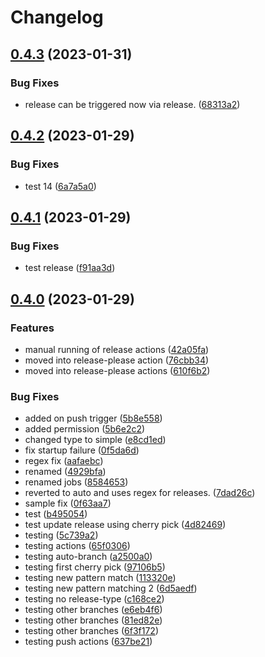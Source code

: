 # Changelog

## [0.4.3](https://github.com/ssuish/auto-release/compare/v0.4.2...v0.4.3) (2023-01-31)


### Bug Fixes

* release can be triggered now via release. ([68313a2](https://github.com/ssuish/auto-release/commit/68313a2ed649c2392a0c72ced65aa6ec268cd817))

## [0.4.2](https://github.com/ssuish/auto-release/compare/v0.4.1...v0.4.2) (2023-01-29)


### Bug Fixes

* test 14 ([6a7a5a0](https://github.com/ssuish/auto-release/commit/6a7a5a0d6d8baf01003c76632b4ba811dc421fc6))

## [0.4.1](https://github.com/ssuish/auto-release/compare/v0.4.0...v0.4.1) (2023-01-29)


### Bug Fixes

* test release ([f91aa3d](https://github.com/ssuish/auto-release/commit/f91aa3d32d8960621597df6b03d209682055e6c1))

## [0.4.0](https://github.com/ssuish/auto-release/compare/v0.3.5...v0.4.0) (2023-01-29)


### Features

* manual running of release actions ([42a05fa](https://github.com/ssuish/auto-release/commit/42a05faba90d7d58e44e2c10cc7cb62d1b4e30a0))
* moved into release-please action ([76cbb34](https://github.com/ssuish/auto-release/commit/76cbb3472f1664243d4df8f8deca5a6e39e13b3e))
* moved into release-please actions ([610f6b2](https://github.com/ssuish/auto-release/commit/610f6b2e4799e80dd7ea593fe68eb80770c77ad9))


### Bug Fixes

* added on push trigger ([5b8e558](https://github.com/ssuish/auto-release/commit/5b8e5589ff74b3f6bf18d672e911b8854e3d8c60))
* added permission ([5b6e2c2](https://github.com/ssuish/auto-release/commit/5b6e2c27f5dabb2e5dae33d7141c922d6fbef73b))
* changed type to simple ([e8cd1ed](https://github.com/ssuish/auto-release/commit/e8cd1ed41439579aaecff0e5a9e017b8e9d1b1ca))
* fix startup failure ([0f5da6d](https://github.com/ssuish/auto-release/commit/0f5da6da52bddf61dc4d53af0e0ab07dadbfb9dd))
* regex fix ([aafaebc](https://github.com/ssuish/auto-release/commit/aafaebc5f27e69e95b40c72044ffd881d5eec4a3))
* renamed ([4929bfa](https://github.com/ssuish/auto-release/commit/4929bfaa87675883a8704506db3d6ce5f907b098))
* renamed jobs ([8584653](https://github.com/ssuish/auto-release/commit/85846534c49f6d4908db55183eb80cb888f6fec7))
* reverted to auto and uses regex for releases. ([7dad26c](https://github.com/ssuish/auto-release/commit/7dad26c3d8136389667d6814f386232663e640eb))
* sample fix ([0f63aa7](https://github.com/ssuish/auto-release/commit/0f63aa7c2f405640547366b5f7be50bff41f01ad))
* test ([b495054](https://github.com/ssuish/auto-release/commit/b495054b59b99a18bc162a606b0fd810517cbc55))
* test update release using cherry pick ([4d82469](https://github.com/ssuish/auto-release/commit/4d82469f989d46ba7bb225e29e31eca5a3d01693))
* testing ([5c739a2](https://github.com/ssuish/auto-release/commit/5c739a25ac7d9bac53a30c655206bf9879773d38))
* testing actions ([65f0306](https://github.com/ssuish/auto-release/commit/65f0306bfdd41e9fcfd60ddc217ad1abaf1f4ef0))
* testing auto-branch ([a2500a0](https://github.com/ssuish/auto-release/commit/a2500a0700d0c95e513b5600538a5f4d71f73d26))
* testing first cherry pick ([97106b5](https://github.com/ssuish/auto-release/commit/97106b5b656942119ab48cc9bb70a551df98a6cb))
* testing new pattern match ([113320e](https://github.com/ssuish/auto-release/commit/113320e804dc43d0866b068e8b5b550896f7659e))
* testing new pattern matching 2 ([6d5aedf](https://github.com/ssuish/auto-release/commit/6d5aedfe5a58b543d9dc8b5b122614dc5849bf34))
* testing no release-type ([c168ce2](https://github.com/ssuish/auto-release/commit/c168ce2176665b84a831ed5463432252f7b0d6ce))
* testing other branches ([e6eb4f6](https://github.com/ssuish/auto-release/commit/e6eb4f66d6f5627a8d5dbb8d5bb5620660e4cc0b))
* testing other branches ([81ed82e](https://github.com/ssuish/auto-release/commit/81ed82e8169d2a608fbfc1e162bddafd7aeebf31))
* testing other branches ([6f3f172](https://github.com/ssuish/auto-release/commit/6f3f172b186e5a22f215546a2a54d3aed5893b1c))
* testing push actions ([637be21](https://github.com/ssuish/auto-release/commit/637be217afeffcd0edf809754838864323e70226))
